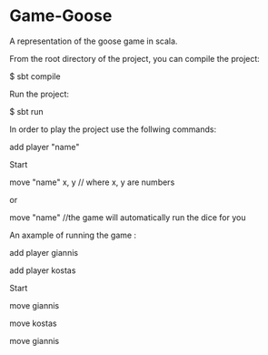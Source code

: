 # Game-Goose
A representation of the goose game in scala.

From the root directory of the project, you can compile the project:

$ sbt compile

Run the project:

$ sbt run

In order to play the project use the follwing commands:

add player "name"

Start

move "name" x, y      // where x, y are numbers

or 

move "name"      //the game will automatically run the dice for you

An axample of running the game :

add player giannis

add player kostas

Start

move giannis

move kostas

move giannis

